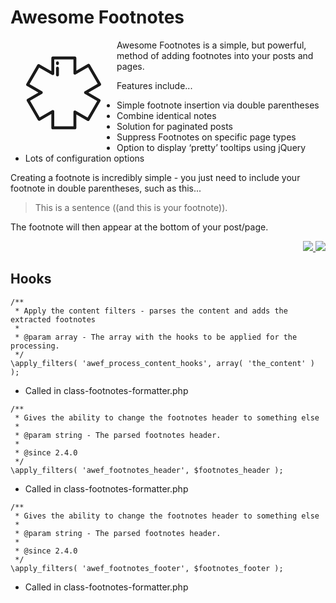 # Awesome Footnotes

<svg fill="currentColor" version="1.1" id="Layer_1" xmlns="http://www.w3.org/2000/svg" xmlns:xlink="http://www.w3.org/1999/xlink"  viewBox="0 0 512.001 512.001" xml:space="preserve" width="120" align="left" style="margin:25px; float:left">
    <g>
        <g>
            <path d="M510.674,193.267l-75.466-130.71c-2.735-4.734-8.788-6.359-13.525-3.624l-78.83,45.513V17.381
                c0-5.467-4.434-9.901-9.901-9.901H182.019c-5.467,0-9.901,4.434-9.901,9.901v90.494l-81.8-47.227
                c-4.738-2.734-10.79-1.112-13.525,3.624L1.327,194.982c-1.313,2.274-1.669,4.976-0.989,7.513c0.679,2.537,2.339,4.699,4.613,6.012
                l78.831,45.513l-75.4,43.533c-4.736,2.735-6.359,8.789-3.624,13.525l75.465,130.71c2.735,4.736,8.79,6.36,13.525,3.624
                l78.37-45.247v94.455c0,5.467,4.434,9.901,9.901,9.901h150.932c5.469,0,9.901-4.434,9.902-9.901v-91.026l75.4,43.533
                c2.273,1.313,4.975,1.67,7.513,0.989c2.537-0.679,4.699-2.339,6.012-4.613l75.465-130.71c2.735-4.736,1.112-10.79-3.624-13.525
                l-78.37-45.248l81.801-47.228c2.274-1.313,3.933-3.474,4.613-6.012C512.344,198.244,511.987,195.542,510.674,193.267z
                M400.496,245.447c-3.063,1.768-4.951,5.038-4.951,8.574c0,3.537,1.887,6.806,4.951,8.575l84.648,48.872l-65.564,113.56
                l-81.677-47.157c-3.063-1.769-6.838-1.769-9.901,0c-3.063,1.768-4.951,5.038-4.951,8.575v98.274h-131.13V383.016
                c0-3.537-1.887-6.806-4.951-8.574c-3.063-1.769-6.838-1.769-9.901,0l-84.648,48.871l-65.564-113.56l81.677-47.157
                c3.063-1.768,4.951-5.038,4.951-8.574c0-3.537-1.887-6.806-4.951-8.574l-85.108-49.137L88.991,82.748l88.078,50.852
                c3.063,1.769,6.838,1.769,9.901,0c3.063-1.768,4.951-5.038,4.951-8.575V27.282h131.13v94.313c0,3.537,1.887,6.806,4.951,8.574
                c3.063,1.769,6.838,1.769,9.901,0l85.107-49.137l65.565,113.562L400.496,245.447z"/>
        </g>
    </g>
    <g>
        <g>
            <path d="M213.92,76.788c-5.467,0-9.901,4.434-9.901,9.901v46.536c0,5.467,4.434,9.901,9.901,9.901s9.901-4.434,9.901-9.901V86.689
                C223.821,81.222,219.388,76.788,213.92,76.788z"/>
        </g>
    </g>
    <g>
        <g>
            <path d="M213.92,40.153c-5.467,0-9.901,4.434-9.901,9.901v5.941c0,5.467,4.434,9.901,9.901,9.901s9.901-4.434,9.901-9.901v-5.941
                C223.821,44.587,219.388,40.153,213.92,40.153z"/>
        </g>
    </g>
</svg>Awesome Footnotes is a simple, but powerful, method of adding footnotes into your posts and pages.

Features include...

* Simple footnote insertion via double parentheses
* Combine identical notes
* Solution for paginated posts
* Suppress Footnotes on specific page types
* Option to display ‘pretty’ tooltips using jQuery
* Lots of configuration options

Creating a footnote is incredibly simple - you just need to include your footnote in double parentheses, such as this...

> This is a sentence ((and this is your footnote)).

The footnote will then appear at the bottom of your post/page.

<p align="right"><a href="https://wordpress.org/plugins/footnotes-made-easy/"><img src="https://img.shields.io/wordpress/plugin/dt/footnotes-made-easy?label=wp.org%20downloads&style=for-the-badge"> <img src="https://img.shields.io/wordpress/plugin/stars/footnotes-made-easy?color=orange&style=for-the-badge"></a></p>

## Hooks

```
/**
 * Apply the content filters - parses the content and adds the extracted footnotes
 *
 * @param array - The array with the hooks to be applied for the processing.
 */
\apply_filters( 'awef_process_content_hooks', array( 'the_content' ) );
```
- Called in class-footnotes-formatter.php


```
/**
 * Gives the ability to change the footnotes header to something else
 *
 * @param string - The parsed footnotes header.
 *
 * @since 2.4.0
 */
\apply_filters( 'awef_footnotes_header', $footnotes_header );
```
- Called in class-footnotes-formatter.php

```
/**
 * Gives the ability to change the footnotes header to something else
 *
 * @param string - The parsed footnotes header.
 *
 * @since 2.4.0
 */
\apply_filters( 'awef_footnotes_footer', $footnotes_footer );
```
- Called in class-footnotes-formatter.php
